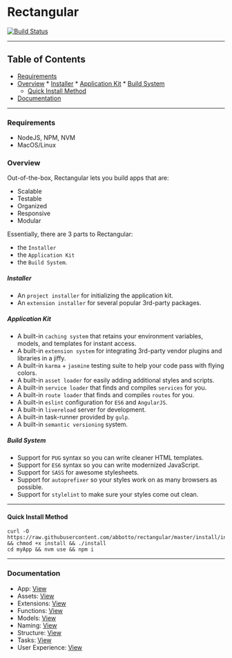 # Rectangular
[![Build Status](https://travis-ci.org/abbotto/rectangular.svg?branch=master)](https://travis-ci.org/abbotto/rectangular)

---

## Table of Contents

* [Requirements](#Requirements)
* [Overview](#Overview)
		* [Installer](#Installer)
		* [Application Kit](#ApplicationKit)
		* [Build System](#BuildSystem)
	* [Quick Install Method](#QuickInstallMethod)
* [Documentation](#Documentation)

---

###  <a name='Requirements'></a>Requirements
- NodeJS, NPM, NVM
- MacOS/Linux

###  <a name='Overview'></a>Overview
Out-of-the-box, Rectangular lets you build apps that are:
- Scalable
- Testable
- Organized
- Responsive
- Modular

Essentially, there are 3 parts to Rectangular:
- the `Installer`
- the `Application Kit`
- the `Build System`.

#####  <a name='Installer'></a>Installer
- An `project installer` for initializing the application kit.
- An `extension installer` for several popular 3rd-party packages.

#####  <a name='ApplicationKit'></a>Application Kit
- A built-in `caching system` that retains your environment variables, models, and templates for instant access.
- A built-in `extension system` for integrating 3rd-party vendor plugins and libraries in a jiffy.
- A built-in `karma` + `jasmine` testing suite to help your code pass with flying colors.
- A built-in `asset loader` for easily adding additional styles and scripts.
- A built-in `service loader` that finds and compiles `services` for you.
- A built-in `route loader` that finds and compiles `routes` for you.
- A built-in `eslint` configuration for `ES6` and `AngularJS`.
- A built-in `livereload` server for development.
- A built-in task-runner provided by `gulp`.
- A built-in `semantic versioning` system.

#####  <a name='BuildSystem'></a>Build System
- Support for `PUG` syntax so you can write cleaner HTML templates.
- Support for `ES6` syntax so you can write modernized JavaScript.
- Support for `SASS` for awesome stylesheets.
- Support for `autoprefixer` so your styles work on as many browsers as possible.
- Support for `stylelint` to make sure your styles come out clean.

---

####  <a name='QuickInstallMethod'></a>Quick Install Method
	curl -O https://raw.githubusercontent.com/abbotto/rectangular/master/install/install && chmod +x install && ./install
	cd myApp && nvm use && npm i

---

###  <a name='Documentation'></a>Documentation
- App:				[View](readme/app.md)
- Assets: 			[View](readme/assets.md)
- Extensions:		[View](readme/extensions.md)
- Functions:		[View](readme/functions.md)
- Models:			[View](readme/models.md)
- Naming:			[View](readme/naming.md)
- Structure:		[View](readme/structure.md)
- Tasks: 			[View](readme/tasks.md)
- User Experience:	[View](readme/user-experience.md)


